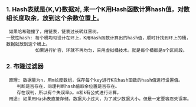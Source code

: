 ### 1. Hash表就是{K,V}数据对, 来一个K用Hash函数计算hash值，对数组长度取余，放到这个余数位置上。
     如果哈希碰撞了，用链表，链表过长转红黑树。
    一致性hash: 每个桶均匀设计在环上，K用Hash函数计算出的hash值，顺时针找到环上的桶，数据就放到这个桶上。
               如果进行扩容，环就不再均匀，采用虚拟桶技术。就是每个桶都是n个区间段。
### 2. 布隆过滤器
     原理: 数据量为n，用m长度数组，保存每个key进行K次hash函数的hash值进行设置值。
        判断是否存在，同理判断hash值取余位置是否存在。
        存在误判，所以有个失误率p。m和k有公式进行计算。
     用途: 如果用Hash表直接存储，数据大小过大，为了减少数据大小。但是一定要容忍失误率。
